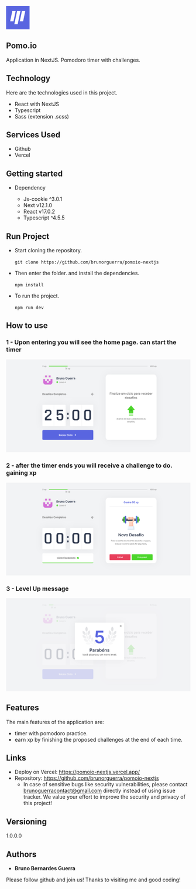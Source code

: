 ![Logo of the project](./public/favicon.png)

## Pomo.io

Application in NextJS. Pomodoro timer with challenges.

## Technology

Here are the technologies used in this project.

- React with NextJS
- Typescript
- Sass (extension .scss)

## Services Used

- Github
- Vercel

## Getting started

- Dependency

  - Js-cookie ^3.0.1
  - Next v12.1.0
  - React v17.0.2
  - Typescript ^4.5.5

## Run Project

- Start cloning the repository.

  `git clone https://github.com/brunorguerra/pomoio-nextjs`

- Then enter the folder. and install the dependencies.

  `npm install`

- To run the project.

  `npm run dev`

## How to use

### 1 - Upon entering you will see the home page. can start the timer

![Homepage](./readme_images/application.png)

### 2 - after the timer ends you will receive a challenge to do. gaining xp

![Finished Timer](./readme_images/finishedTime-application.png)

### 3 - Level Up message

![LevelUp](./readme_images/levelUp-application.png)

## Features

The main features of the application are:

- timer with pomodoro practice.
- earn xp by finishing the proposed challenges at the end of each time.

## Links

- Deploy on Vercel: https://pomoio-nextjs.vercel.app/
- Repository: https://github.com/brunorguerra/pomoio-nextjs
  - In case of sensitive bugs like security vulnerabilities, please contact
    brunoguerracontact@gmail.com directly instead of using issue tracker. We value your effort
    to improve the security and privacy of this project!

## Versioning

1.0.0.0

## Authors

- **Bruno Bernardes Guerra**

Please follow github and join us!
Thanks to visiting me and good coding!
